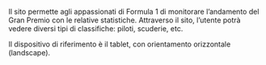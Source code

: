 Il sito permette agli appassionati di Formula 1 di monitorare l’andamento del Gran Premio con le relative statistiche. Attraverso il sito, l’utente potrà vedere diversi tipi di classifiche: piloti, scuderie, etc.

Il dispositivo di riferimento è il tablet, con orientamento orizzontale (landscape).
